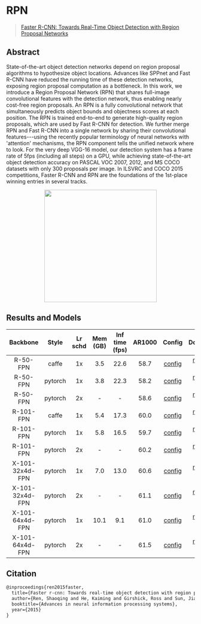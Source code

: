 # RPN

> [Faster R-CNN: Towards Real-Time Object Detection with Region Proposal Networks](https://arxiv.org/abs/1506.01497)

<!-- [ALGORITHM] -->

## Abstract

State-of-the-art object detection networks depend on region proposal algorithms to hypothesize object locations. Advances like SPPnet and Fast R-CNN have reduced the running time of these detection networks, exposing region proposal computation as a bottleneck. In this work, we introduce a Region Proposal Network (RPN) that shares full-image convolutional features with the detection network, thus enabling nearly cost-free region proposals. An RPN is a fully convolutional network that simultaneously predicts object bounds and objectness scores at each position. The RPN is trained end-to-end to generate high-quality region proposals, which are used by Fast R-CNN for detection. We further merge RPN and Fast R-CNN into a single network by sharing their convolutional features---using the recently popular terminology of neural networks with 'attention' mechanisms, the RPN component tells the unified network where to look. For the very deep VGG-16 model, our detection system has a frame rate of 5fps (including all steps) on a GPU, while achieving state-of-the-art object detection accuracy on PASCAL VOC 2007, 2012, and MS COCO datasets with only 300 proposals per image. In ILSVRC and COCO 2015 competitions, Faster R-CNN and RPN are the foundations of the 1st-place winning entries in several tracks.

<div align=center>
<img src="https://user-images.githubusercontent.com/40661020/143973617-387c7561-82f4-40b2-b78e-4776394b1b8b.png" height="300"/>
</div>

## Results and Models

|    Backbone     |  Style  | Lr schd | Mem (GB) | Inf time (fps) | AR1000 |                                                  Config                                                   |                                                                                                                                       Download                                                                                                                                        |
| :-------------: | :-----: | :-----: | :------: | :------------: | :----: | :-------------------------------------------------------------------------------------------------------: | :-----------------------------------------------------------------------------------------------------------------------------------------------------------------------------------------------------------------------------------------------------------------------------------: |
|    R-50-FPN     |  caffe  |   1x    |   3.5    |      22.6      |  58.7  | [config](https://github.com/open-mmlab/mmdetection/tree/master/configs/rpn/rpn_r50_caffe_fpn_1x_coco.py)  |   [model](https://download.openmmlab.com/mmdetection/v2.0/rpn/rpn_r50_caffe_fpn_1x_coco/rpn_r50_caffe_fpn_1x_coco_20200531-5b903a37.pth) \| [log](https://download.openmmlab.com/mmdetection/v2.0/rpn/rpn_r50_caffe_fpn_1x_coco/rpn_r50_caffe_fpn_1x_coco_20200531_012334.log.json)   |
|    R-50-FPN     | pytorch |   1x    |   3.8    |      22.3      |  58.2  |    [config](https://github.com/open-mmlab/mmdetection/tree/master/configs/rpn/rpn_r50_fpn_1x_coco.py)     |               [model](https://download.openmmlab.com/mmdetection/v2.0/rpn/rpn_r50_fpn_1x_coco/rpn_r50_fpn_1x_coco_20200218-5525fa2e.pth) \| [log](https://download.openmmlab.com/mmdetection/v2.0/rpn/rpn_r50_fpn_1x_coco/rpn_r50_fpn_1x_coco_20200218_151240.log.json)               |
|    R-50-FPN     | pytorch |   2x    |    -     |       -        |  58.6  |    [config](https://github.com/open-mmlab/mmdetection/tree/master/configs/rpn/rpn_r50_fpn_2x_coco.py)     |               [model](https://download.openmmlab.com/mmdetection/v2.0/rpn/rpn_r50_fpn_2x_coco/rpn_r50_fpn_2x_coco_20200131-0728c9b3.pth) \| [log](https://download.openmmlab.com/mmdetection/v2.0/rpn/rpn_r50_fpn_2x_coco/rpn_r50_fpn_2x_coco_20200131_190631.log.json)               |
|    R-101-FPN    |  caffe  |   1x    |   5.4    |      17.3      |  60.0  | [config](https://github.com/open-mmlab/mmdetection/tree/master/configs/rpn/rpn_r101_caffe_fpn_1x_coco.py) | [model](https://download.openmmlab.com/mmdetection/v2.0/rpn/rpn_r101_caffe_fpn_1x_coco/rpn_r101_caffe_fpn_1x_coco_20200531-0629a2e2.pth) \| [log](https://download.openmmlab.com/mmdetection/v2.0/rpn/rpn_r101_caffe_fpn_1x_coco/rpn_r101_caffe_fpn_1x_coco_20200531_012345.log.json) |
|    R-101-FPN    | pytorch |   1x    |   5.8    |      16.5      |  59.7  |    [config](https://github.com/open-mmlab/mmdetection/tree/master/configs/rpn/rpn_r101_fpn_1x_coco.py)    |             [model](https://download.openmmlab.com/mmdetection/v2.0/rpn/rpn_r101_fpn_1x_coco/rpn_r101_fpn_1x_coco_20200131-2ace2249.pth) \| [log](https://download.openmmlab.com/mmdetection/v2.0/rpn/rpn_r101_fpn_1x_coco/rpn_r101_fpn_1x_coco_20200131_191000.log.json)             |
|    R-101-FPN    | pytorch |   2x    |    -     |       -        |  60.2  |    [config](https://github.com/open-mmlab/mmdetection/tree/master/configs/rpn/rpn_r101_fpn_2x_coco.py)    |             [model](https://download.openmmlab.com/mmdetection/v2.0/rpn/rpn_r101_fpn_2x_coco/rpn_r101_fpn_2x_coco_20200131-24e3db1a.pth) \| [log](https://download.openmmlab.com/mmdetection/v2.0/rpn/rpn_r101_fpn_2x_coco/rpn_r101_fpn_2x_coco_20200131_191106.log.json)             |
| X-101-32x4d-FPN | pytorch |   1x    |   7.0    |      13.0      |  60.6  | [config](https://github.com/open-mmlab/mmdetection/tree/master/configs/rpn/rpn_x101_32x4d_fpn_1x_coco.py) | [model](https://download.openmmlab.com/mmdetection/v2.0/rpn/rpn_x101_32x4d_fpn_1x_coco/rpn_x101_32x4d_fpn_1x_coco_20200219-b02646c6.pth) \| [log](https://download.openmmlab.com/mmdetection/v2.0/rpn/rpn_x101_32x4d_fpn_1x_coco/rpn_x101_32x4d_fpn_1x_coco_20200219_012037.log.json) |
| X-101-32x4d-FPN | pytorch |   2x    |    -     |       -        |  61.1  | [config](https://github.com/open-mmlab/mmdetection/tree/master/configs/rpn/rpn_x101_32x4d_fpn_2x_coco.py) | [model](https://download.openmmlab.com/mmdetection/v2.0/rpn/rpn_x101_32x4d_fpn_2x_coco/rpn_x101_32x4d_fpn_2x_coco_20200208-d22bd0bb.pth) \| [log](https://download.openmmlab.com/mmdetection/v2.0/rpn/rpn_x101_32x4d_fpn_2x_coco/rpn_x101_32x4d_fpn_2x_coco_20200208_200752.log.json) |
| X-101-64x4d-FPN | pytorch |   1x    |   10.1   |      9.1       |  61.0  | [config](https://github.com/open-mmlab/mmdetection/tree/master/configs/rpn/rpn_x101_64x4d_fpn_1x_coco.py) | [model](https://download.openmmlab.com/mmdetection/v2.0/rpn/rpn_x101_64x4d_fpn_1x_coco/rpn_x101_64x4d_fpn_1x_coco_20200208-cde6f7dd.pth) \| [log](https://download.openmmlab.com/mmdetection/v2.0/rpn/rpn_x101_64x4d_fpn_1x_coco/rpn_x101_64x4d_fpn_1x_coco_20200208_200752.log.json) |
| X-101-64x4d-FPN | pytorch |   2x    |    -     |       -        |  61.5  | [config](https://github.com/open-mmlab/mmdetection/tree/master/configs/rpn/rpn_x101_64x4d_fpn_2x_coco.py) | [model](https://download.openmmlab.com/mmdetection/v2.0/rpn/rpn_x101_64x4d_fpn_2x_coco/rpn_x101_64x4d_fpn_2x_coco_20200208-c65f524f.pth) \| [log](https://download.openmmlab.com/mmdetection/v2.0/rpn/rpn_x101_64x4d_fpn_2x_coco/rpn_x101_64x4d_fpn_2x_coco_20200208_200752.log.json) |

## Citation

```latex
@inproceedings{ren2015faster,
  title={Faster r-cnn: Towards real-time object detection with region proposal networks},
  author={Ren, Shaoqing and He, Kaiming and Girshick, Ross and Sun, Jian},
  booktitle={Advances in neural information processing systems},
  year={2015}
}
```
